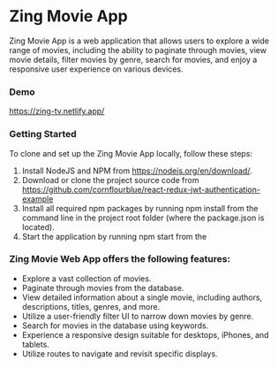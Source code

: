 # Zing Movie App

Zing Movie App is a web application that allows users to explore a wide range of movies, including the ability to paginate through movies, view movie details, filter movies by genre, search for movies, and enjoy a responsive user experience on various devices.

### Demo

https://zing-tv.netlify.app/
[](https://imgur.com/P4P4fmp)

### Getting Started

To clone and set up the Zing Movie App locally, follow these steps:

1. Install NodeJS and NPM from https://nodejs.org/en/download/.
2. Download or clone the project source code from https://github.com/cornflourblue/react-redux-jwt-authentication-example
3. Install all required npm packages by running npm install from the command line in the project root folder (where the package.json is located).
4. Start the application by running npm start from the

### Zing Movie Web App offers the following features:

- Explore a vast collection of movies.
- Paginate through movies from the database.
- View detailed information about a single movie, including authors, descriptions, titles, genres, and more.
- Utilize a user-friendly filter UI to narrow down movies by genre.
- Search for movies in the database using keywords.
- Experience a responsive design suitable for desktops, iPhones, and tablets.
- Utilize routes to navigate and revisit specific displays.

